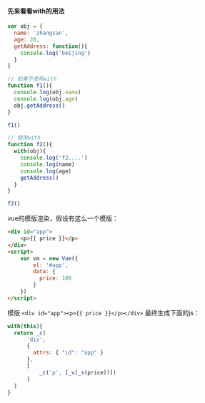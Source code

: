 #### 先来看看with的用法
```js
var obj = {
  name: 'zhangsan',
  age: 20,
  getAddress: function(){
    console.log('beijing')
  }
}

// 如果不使用with
function f1(){
  console.log(obj.name)
  console.log(obj.age)
  obj.getAddress()
}

f1()

// 使用with
function f2(){
  with(obj){
    console.log('f2....')
    console.log(name)
    console.log(age)
    getAddress()
  }
}

f2()
```

vue的模版渲染，假设有这么一个模版：
```html
<div id="app">
    <p>{{ price }}</p>
</div>
<script>
    var vm = new Vue({
        el: '#app',
        data: {
          price: 100
        }
    })
</script>
```

模版 `<div id="app"><p>{{ price }}</p></div>` 最终生成下面的js：
```js
with(this){
  return _c(
      'div',
      {
        attrs: { "id": "app" }
      },
      [
          _c('p', [_v(_s(price))])
      ]
  )
}
```


